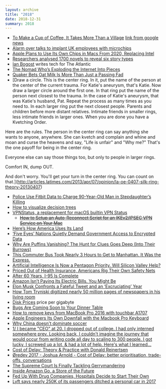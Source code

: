 ```yaml
---
layout: archive
title: "2018"
date: 2018-12-31
summary: 2018
---
```


* [To Make a Cup of Coffee, It Takes More Than a Village](https://www.wsj.com/articles/to-make-a-cup-of-coffee-it-takes-more-than-a-village-1541694551) [link from google news](https://news.google.com/articles/CBMiXGh0dHBzOi8vd3d3Lndzai5jb20vYXJ0aWNsZXMvdG8tbWFrZS1hLWN1cC1vZi1jb2ZmZWUtaXQtdGFrZXMtbW9yZS10aGFuLWEtdmlsbGFnZS0xNTQxNjk0NTUx0gGkAWh0dHBzOi8vd3d3LXdzai1jb20uY2RuLmFtcHByb2plY3Qub3JnL3Yvcy93d3cud3NqLmNvbS9hbXAvYXJ0aWNsZXMvdG8tbWFrZS1hLWN1cC1vZi1jb2ZmZWUtaXQtdGFrZXMtbW9yZS10aGFuLWEtdmlsbGFnZS0xNTQxNjk0NTUxP2FtcF9qc192PTAuMSN3ZWJ2aWV3PTEmY2FwPXN3aXBl?hl=en-US&gl=US&ceid=US%3Aen)
* [Alarm over talks to implant UK employees with microchips](https://www.theguardian.com/technology/2018/nov/11/alarm-over-talks-to-implant-uk-employees-with-microchips)
* [Apple Plans to Use Its Own Chips in Macs From 2020, Replacing Intel](https://www.bloomberg.com/news/articles/2018-04-02/apple-is-said-to-plan-move-from-intel-to-own-mac-chips-from-2020)
* [Researchers analysed 1700 novels to reveal six story types](http://www.bbc.com/culture/story/20180525-every-story-in-the-world-has-one-of-these-six-basic-plots)
* [Ian Bogost](https://www.theatlantic.com/author/ian-bogost/) writes tech for The Atlantic
* [The Nomad Who’s Exploding the Internet Into Pieces](https://www.theatlantic.com/technology/archive/2017/05/meet-the-counterantidisintermediationists/527553/)
* [Quaker Bets Oat Milk Is More Than Just a Passing Fad](https://www.nytimes.com/2018/10/19/business/quaker-foods-pepsi-oat-milk.html)
* [Draw a circle. This is the center ring. In it, put the name of the person at the center of the current trauma. For Katie's aneurysm, that's Katie. Now draw a larger circle around the first one. In that ring put the name of the person next closest to the trauma. In the case of Katie's aneurysm, that was Katie's husband, Pat. Repeat the process as many times as you need to. In each larger ring put the next closest people. Parents and children before more distant relatives. Intimate friends in smaller rings, less intimate friends in larger ones. When you are done you have a Kvetching Order.

Here are the rules. The person in the center ring can say anything she wants to anyone, anywhere. She can kvetch and complain and whine and moan and curse the heavens and say, "Life is unfair" and "Why me?" That's the one payoff for being in the center ring.

Everyone else can say those things too, but only to people in larger rings.

Comfort IN, dump OUT.

And don't worry. You'll get your turn in the center ring. You can count on that.](http://articles.latimes.com/2013/apr/07/opinion/la-oe-0407-silk-ring-theory-20130407)
* [Police Use Fitbit Data to Charge 90-Year-Old Man in Stepdaughter’s Killing](https://www.nytimes.com/2018/10/03/us/fitbit-murder-arrest.html)
* [How to visualize decision trees](http://explained.ai/decision-tree-viz/index.html)
* [VPNStatus, a replacement for macOS builtin VPN Status](https://blog.timac.org/2018/0719-vpnstatus/)
    *  ~~[How to Setup an Auto-Reconnect Script for an IKEv2/IPSEC VPN Service on Your Mac](http://matt.coneybeare.me/how-to-setup-an-auto-reconnect-script-for-an-ikev2-vpn-service-on-your-mac/)~~
* [Here’s How America Uses Its Land](https://www.bloomberg.com/graphics/2018-us-land-use/)
* [‘Five Eyes’ Nations Quietly Demand Government Access to Encrypted Data](https://www.nytimes.com/2018/09/04/us/politics/government-access-encrypted-data.html)
* [Why Are Puffins Vanishing? The Hunt for Clues Goes Deep (Into Their Burrows)](https://www.nytimes.com/interactive/2018/08/29/climate/puffins-dwindling-iceland.html)
* [This Commuter Bus Took Nearly 3 Hours to Get to Manhattan. It Was the Express.](https://www.nytimes.com/2018/08/28/nyregion/bus-routes-nyc-transit.html)
* [Artificial Intelligence Is Now a Pentagon Priority. Will Silicon Valley Help?](https://www.nytimes.com/2018/08/26/technology/pentagon-artificial-intelligence.html)
* [Priced Out of Health Insurance, Americans Rig Their Own Safety Nets](https://www.bloomberg.com/news/features/2018-08-22/priced-out-of-health-insurance-americans-rig-their-own-safety-nets)
* [After 60 Years, I-95 Is Complete](https://www.bloomberg.com/news/articles/2018-08-20/after-60-years-i-95-is-complete)
* [Amazon Isn’t Paying Its Electric Bills. You Might Be](https://www.bloombergquint.com/businessweek/2018/08/20/amazon-isn-t-paying-its-electric-bills-you-might-be)
* [Elon Musk Confronts a Fateful Tweet and an ‘Excruciating’ Year](https://www.nytimes.com/2018/08/16/business/elon-musk-interview-tesla.html)
* [How Tom Tryniski digitized nearly 50 million pages of newspapers in his living room](https://www.cjr.org/the_profile/tom-tryniski-fultonhistory.php)
* [Disk Prices](https://diskprices.com/) price per gigabyte
* [Bugs Are Coming Soon to Your Dinner Table](https://www.bloomberg.com/graphics/2018-insects-as-food/)
* [How to remove keys from MacBook Pro 2016 with touchbar A1707](https://www.youtube.com/watch?v=LotkV3uiU8I)
* [Apple Engineers Its Own Downfall with the Macbook Pro Keyboard](https://ifixit.org/blog/10229/macbook-pro-keyboard/)
* [Why China doesn't dominate soccer](https://www.washingtonpost.com/news/global-opinions/wp/2018/06/18/why-china-doesnt-dominate-soccer/?noredirect=on&utm_term=.d06bfc221c7a)
* [1/ I became "CEO" at 20. I dropped out of college. I had only interned somewhere prev. Looking back, I couldn't imagine the journey that would occur from writing code all day to scaling to 300 people. I got lucky, I screwed up a lot, & had a lot of help. Here's what I learned...](https://twitter.com/Suhail/status/998660806005768192)
* [Cost of Delay: Theory & Practice with Donald Reinertsen](https://www.youtube.com/watch?v=OmU5yIu7vRw)
* [Øredev 2017 - Joshua Arnold - Cost of Delay: better prioritisation, trade-offs, conversations](https://vimeo.com/243354228)
* [The Supreme Court Is Finally Tackling Gerrymandering](https://www.bloomberg.com/news/articles/2018-01-19/the-supreme-court-is-finally-tackling-gerrymandering)
* [Inside Amazon Go, a Store of the Future](https://www.nytimes.com/2018/01/21/technology/inside-amazon-go-a-store-of-the-future.html)
* [Fed Up With Drug Companies, Hospitals Decide to Start Their Own](https://www.nytimes.com/2018/01/18/health/drug-prices-hospitals.html)
* [Lyft says nearly 250K of its passengers ditched a personal car in 2017](https://techcrunch.com/2018/01/16/lyft-says-nearly-250k-of-its-passengers-ditched-a-personal-car-in-2017/)
